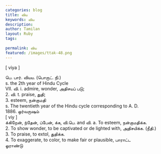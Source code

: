 ```yaml
---
categories: blog
title: விய
keywords: விய
description: 
author: Tamilan
layout: Ruby
tags: 
 
permalink: விய
featured: /images/ttak-48.png
---
```

  
[ viya ]  
  
பெ. பார். வியய. (பொருட். நி.)  
s. the 2th year of Hindu Cycle  
VII. வி. i. admire, wonder, அதிசயப் படு;   
2. வி. t. praise, துதி;   
3. esteem, நன்குமதி  
s. The twentieth year of the Hindu cycle corresponding to A. D.   
1886. ஒர்வருஷம்  
[ viy ]  
க்கிறேன், ந்தேன், ப்பேன், க்க, வி.பெ. and வி. a. To esteem, நன்குமதிக்க.   
2. To show wonder, to be captivated or de lighted with, அதிசயிக்க. (நீதி.)   
3. To praise, to extol, துதிக்க.   
4. To exaggerate, to color, to make fair or plausible, பாராட்ட  
ஓராண்டு